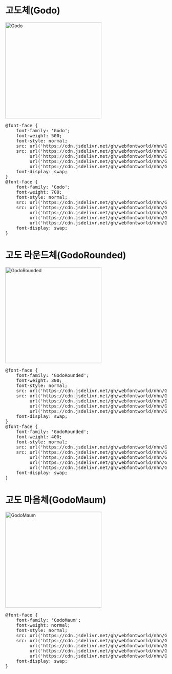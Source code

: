 # 고도체(Godo)
<a href="https://wess.tistory.com" target="_blank">
    <img src="https://webfontworld.github.io/nhn/Godo.jpg" alt="Godo" style="width:300px">
</a>

<pre>
@font-face {
    font-family: 'Godo';
    font-weight: 500;
    font-style: normal;
    src: url('https://cdn.jsdelivr.net/gh/webfontworld/nhn/GodoMedium.eot');
    src: url('https://cdn.jsdelivr.net/gh/webfontworld/nhn/GodoMedium.eot?#iefix') format('embedded-opentype'),
         url('https://cdn.jsdelivr.net/gh/webfontworld/nhn/GodoMedium.woff2') format('woff2'),
         url('https://cdn.jsdelivr.net/gh/webfontworld/nhn/GodoMedium.woff') format('woff'),
         url('https://cdn.jsdelivr.net/gh/webfontworld/nhn/GodoMedium.ttf') format("truetype");
    font-display: swap;
} 
@font-face {
    font-family: 'Godo';
    font-weight: 700;
    font-style: normal;
    src: url('https://cdn.jsdelivr.net/gh/webfontworld/nhn/GodoBold.eot');
    src: url('https://cdn.jsdelivr.net/gh/webfontworld/nhn/GodoBold.eot?#iefix') format('embedded-opentype'),
         url('https://cdn.jsdelivr.net/gh/webfontworld/nhn/GodoBold.woff2') format('woff2'),
         url('https://cdn.jsdelivr.net/gh/webfontworld/nhn/GodoBold.woff') format('woff'),
         url('https://cdn.jsdelivr.net/gh/webfontworld/nhn/GodoBold.ttf') format("truetype");
    font-display: swap;
} 
</pre>



# 고도 라운드체(GodoRounded)
<a href="https://wess.tistory.com" target="_blank">
    <img src="https://webfontworld.github.io/nhn/GodoRounded.jpg" alt="GodoRounded" style="width:300px">
</a>

<pre>
@font-face {
    font-family: 'GodoRounded';
    font-weight: 300;
    font-style: normal;
    src: url('https://cdn.jsdelivr.net/gh/webfontworld/nhn/GodoRoundedLight.eot');
    src: url('https://cdn.jsdelivr.net/gh/webfontworld/nhn/GodoRoundedLight.eot?#iefix') format('embedded-opentype'),
         url('https://cdn.jsdelivr.net/gh/webfontworld/nhn/GodoRoundedLight.woff2') format('woff2'),
         url('https://cdn.jsdelivr.net/gh/webfontworld/nhn/GodoRoundedLight.woff') format('woff'),
         url('https://cdn.jsdelivr.net/gh/webfontworld/nhn/GodoRoundedLight.ttf') format("truetype");
    font-display: swap;
} 
@font-face {
    font-family: 'GodoRounded';
    font-weight: 400;
    font-style: normal;
    src: url('https://cdn.jsdelivr.net/gh/webfontworld/nhn/GodoRoundedRegular.eot');
    src: url('https://cdn.jsdelivr.net/gh/webfontworld/nhn/GodoRoundedRegular.eot?#iefix') format('embedded-opentype'),
         url('https://cdn.jsdelivr.net/gh/webfontworld/nhn/GodoRoundedRegular.woff2') format('woff2'),
         url('https://cdn.jsdelivr.net/gh/webfontworld/nhn/GodoRoundedRegular.woff') format('woff'),
         url('https://cdn.jsdelivr.net/gh/webfontworld/nhn/GodoRoundedRegular.ttf') format("truetype");
    font-display: swap;
} 
</pre>


# 고도 마음체(GodoMaum)
<a href="https://wess.tistory.com" target="_blank">
    <img src="https://webfontworld.github.io/nhn/GodoMaum.jpg" alt="GodoMaum" style="width:300px">
</a>
<pre>
@font-face {
    font-family: 'GodoMaum';
    font-weight: normal;
    font-style: normal;
    src: url('https://cdn.jsdelivr.net/gh/webfontworld/nhn/GodoMaum.eot');
    src: url('https://cdn.jsdelivr.net/gh/webfontworld/nhn/GodoMaum.eot?#iefix') format('embedded-opentype'),
         url('https://cdn.jsdelivr.net/gh/webfontworld/nhn/GodoMaum.woff2') format('woff2'),
         url('https://cdn.jsdelivr.net/gh/webfontworld/nhn/GodoMaum.woff') format('woff'),
         url('https://cdn.jsdelivr.net/gh/webfontworld/nhn/GodoMaum.ttf') format("truetype");
    font-display: swap;
} 
</pre>

